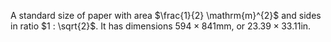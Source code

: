 A standard size of paper with area $\frac{1}{2} \mathrm{m}^{2}$ and sides in ratio $1 : \sqrt{2}$. It has dimensions $594 \times 841 \mathrm{mm}$, or $23.39 \times 33.11 \mathrm{in}$.
